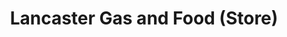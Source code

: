 ---
title: "Lancaster Gas and Food (Store)"
url: /ronks/lancaster-gas-and-food-store/
shop: Lebensmittel
---
